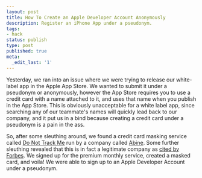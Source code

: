 ```yaml
---
layout: post
title: How To Create an Apple Developer Account Anonymously
description: Register an iPhone App under a pseudonym.
tags:
- hack
status: publish
type: post
published: true
meta:
  _edit_last: '1'
---
```


Yesterday, we ran into an issue where we were trying to release our white-label app in the Apple App Store. We wanted to submit it under a pseudonym or anonymously, however the App Store requires you to use a credit card with a name attached to it, and uses that name when you publish in the App Store. This is obviously unacceptable for a white label app, since searching any of our teammate's names will quickly lead back to our company, and it put us in a bind because creating a
credit card under a pseudonym is a pain in the ass.

So, after some sleuthing around, we found a credit card masking service called [Do Not Track Me](https://dnt.abine.com) run by a company called [Abine](http://abine.com/). Some further sleuthing revealed that this is in fact a legitimate company as [cited by Forbes](http://www.forbes.com/sites/adamtanner/2013/12/04/why-you-should-use-a-masked-credit-card-to-shop-online/). We signed up for the premium monthly service, created a masked card, and voila! We were able to sign up to an Apple
Developer Account under a pseudonym.
